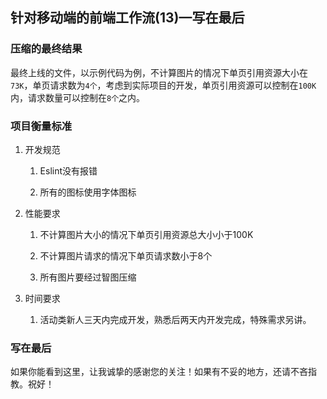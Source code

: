 ## 针对移动端的前端工作流(13)—写在最后

### 压缩的最终结果

最终上线的文件，以示例代码为例，不计算图片的情况下单页引用资源大小在`73K`，单页请求数为`4个`，考虑到实际项目的开发，单页引用资源可以控制在`100K`内，请求数量可以控制在`8个`之内。

### 项目衡量标准

1. 开发规范

	1. Eslint没有报错

	2. 所有的图标使用字体图标

2. 性能要求

	1. 不计算图片大小的情况下单页引用资源总大小小于100K

	2. 不计算图片请求的情况下单页请求数小于8个

	3. 所有图片要经过智图压缩

3. 时间要求

	1. 活动类新人三天内完成开发，熟悉后两天内开发完成，特殊需求另讲。

### 写在最后

如果你能看到这里，让我诚挚的感谢您的关注！如果有不妥的地方，还请不吝指教。祝好！